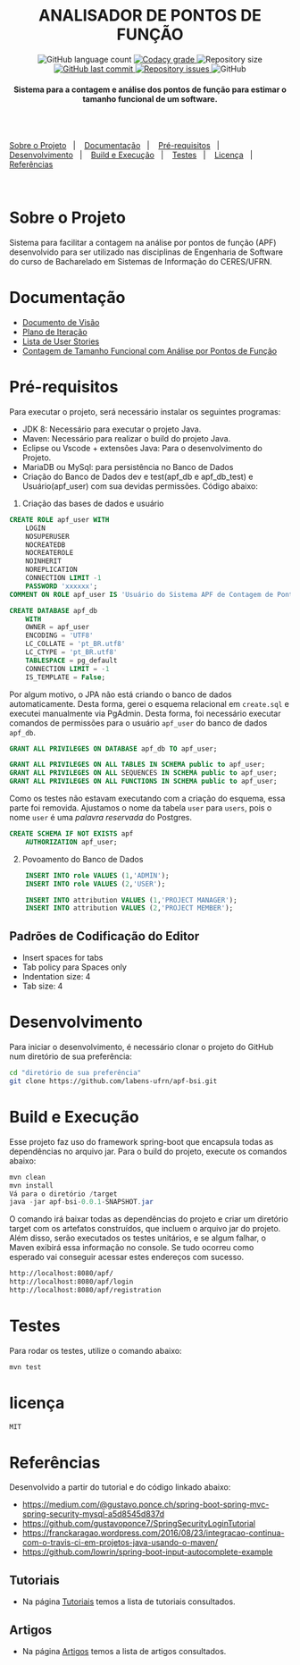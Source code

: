 <!-- Título -->
<h1 align="center">
ANALISADOR DE PONTOS DE FUNÇÃO 
</h1>
 
<!-- Badge_Grade -->
<p align="center">
  <img alt="GitHub language count" src="https://img.shields.io/github/languages/count/lukemorales/rocketshoes-react-native.svg">

  <a href="https://www.codacy.com/app/lukemorales/rocketshoes-react-native?utm_source=github.com&amp;utm_medium=referral&amp;utm_content=lukemorales/rocketshoes-react-native&amp;utm_campaign=Badge_Grade">
    <img alt="Codacy grade" src="https://img.shields.io/codacy/grade/e4cc1482460841bdaa99c2e75e01f0bc.svg">
  </a>

  <img alt="Repository size" src="https://img.shields.io/github/repo-size/lukemorales/rocketshoes-react-native.svg">
  <a href="https://github.com/lukemorales/rocketshoes-react-native/commits/master">
    <img alt="GitHub last commit" src="https://img.shields.io/github/last-commit/lukemorales/rocketshoes-react-native.svg">
  </a>
  <a href="https://github.com/lukemorales/rocketshoes-react-native/issues">
    <img alt="Repository issues" src="https://img.shields.io/github/issues/lukemorales/rocketshoes-react-native.svg">
  </a>
  <img alt="GitHub" src="https://img.shields.io/github/license/lukemorales/rocketshoes-react-native.svg">
</p>

<!-- Descrição -->
<h4 align="center">
Sistema para a contagem e análise dos pontos de função para estimar o tamanho funcional de um software.
</h4><br><br>

 <!-- Links dos tópicos -->
<p align="center"></p>
<a href="#sobre">Sobre o Projeto</a>&nbsp;&nbsp;&nbsp;|&nbsp;&nbsp;&nbsp;
<a href="#doc">Documentação</a>&nbsp;&nbsp;&nbsp;|&nbsp;&nbsp;&nbsp;
<a href="#pre">Pré-requisitos</a>&nbsp;&nbsp;&nbsp;|&nbsp;&nbsp;&nbsp;
<a href="#des">Desenvolvimento</a>&nbsp;&nbsp;&nbsp;|&nbsp;&nbsp;&nbsp;
<a href="#bui">Build e Execução</a>&nbsp;&nbsp;&nbsp;|&nbsp;&nbsp;&nbsp;
<a href="#tes">Testes</a>&nbsp;&nbsp;&nbsp;|&nbsp;&nbsp;&nbsp;
<a href="#lic">Licença</a>&nbsp;&nbsp;&nbsp;|&nbsp;&nbsp;&nbsp;
  <a href="#ref">Referências</a>
</p>
<br>
<a id="sobre"></a> 

# Sobre o Projeto
Sistema para facilitar a contagem na análise por pontos de função (APF) desenvolvido para ser utilizado nas disciplinas de Engenharia de Software do curso de Bacharelado em Sistemas de Informação do CERES/UFRN.

<a id="doc"></a> 

# Documentação
* [Documento de Visão](docs/docVisao.md)
* [Plano de Iteração]()
* [Lista de User Stories]()
* [Contagem de Tamanho Funcional com Análise por Pontos de Função]()

<a id="pre"></a> 

# Pré-requisitos
Para executar o projeto, será necessário instalar os seguintes programas:
* JDK 8: Necessário para executar o projeto Java.
* Maven: Necessário para realizar o build do projeto Java.
* Eclipse ou Vscode + extensões Java: Para o desenvolvimento do Projeto.
* MariaDB ou MySql: para persistência no Banco de Dados
* Criação do Banco de Dados dev e test(apf_db e apf_db_test) e Usuário(apf_user) com sua devidas permissões.
Código abaixo:

1. Criação das bases de dados e usuário

```sql
CREATE ROLE apf_user WITH
	LOGIN
	NOSUPERUSER
	NOCREATEDB
	NOCREATEROLE
	NOINHERIT
	NOREPLICATION
	CONNECTION LIMIT -1
	PASSWORD 'xxxxxx';
COMMENT ON ROLE apf_user IS 'Usuário do Sistema APF de Contagem de Pontos de Função.';
```

```sql
CREATE DATABASE apf_db
    WITH 
    OWNER = apf_user
    ENCODING = 'UTF8'
    LC_COLLATE = 'pt_BR.utf8'
    LC_CTYPE = 'pt_BR.utf8'
    TABLESPACE = pg_default
    CONNECTION LIMIT = -1
    IS_TEMPLATE = False;
```

Por algum motivo, o JPA não está criando o banco de dados automaticamente. Desta forma, gerei o esquema relacional em `create.sql` e executei manualmente via PgAdmin. Desta forma, foi necessário executar comandos de permissões para o usuário `apf_user` do banco de dados `apf_db`.
```sql
GRANT ALL PRIVILEGES ON DATABASE apf_db TO apf_user;

GRANT ALL PRIVILEGES ON ALL TABLES IN SCHEMA public to apf_user;
GRANT ALL PRIVILEGES ON ALL SEQUENCES IN SCHEMA public to apf_user;
GRANT ALL PRIVILEGES ON ALL FUNCTIONS IN SCHEMA public to apf_user;
```

Como os testes não estavam executando com a criação do esquema, essa parte foi removida. Ajustamos o nome da tabela `user` para `users`, pois o nome `user` é uma *palavra reservada* do Postgres.
```sql
CREATE SCHEMA IF NOT EXISTS apf
    AUTHORIZATION apf_user;
```

2. Povoamento do Banco de Dados
```sql
    INSERT INTO role VALUES (1,'ADMIN');
    INSERT INTO role VALUES (2,'USER');

    INSERT INTO attribution VALUES (1,'PROJECT MANAGER');
    INSERT INTO attribution VALUES (2,'PROJECT MEMBER');
```
## Padrões de Codificação do Editor
* Insert spaces for tabs
* Tab policy para Spaces only
* Indentation size: 4
* Tab size: 4


<a id="des"></a> 

# Desenvolvimento
Para iniciar o desenvolvimento, é necessário clonar o projeto do GitHub num diretório de sua preferência:
```bash
cd "diretório de sua preferência"
git clone https://github.com/labens-ufrn/apf-bsi.git
```

<a id="bui"></a> 

# Build e Execução

Esse projeto faz uso do framework spring-boot que encapsula todas as dependências no arquivo jar.
Para o build do projeto, execute os comandos abaixo:
```java
mvn clean
mvn install
Vá para o diretório /target
java -jar apf-bsi-0.0.1-SNAPSHOT.jar
```
O comando irá baixar todas as dependências do projeto e criar um diretório target com os artefatos construídos, que incluem o arquivo jar do projeto. Além disso, serão executados os testes unitários, e se algum falhar, o Maven exibirá essa informação no console.
Se tudo ocorreu como esperado vai conseguir acessar estes endereços com sucesso.
```bash
http://localhost:8080/apf/
http://localhost:8080/apf/login
http://localhost:8080/apf/registration
```

<a id="tes"></a> 

# Testes
Para rodar os testes, utilize o comando abaixo:
```java
mvn test
```

<a id="lic"></a> 

# licença

```bash
MIT
```
<a id="ref"></a> 

# Referências

Desenvolvido a partir do tutorial e do código linkado abaixo:


* https://medium.com/@gustavo.ponce.ch/spring-boot-spring-mvc-spring-security-mysql-a5d8545d837d
* https://github.com/gustavoponce7/SpringSecurityLoginTutorial
* https://franckaragao.wordpress.com/2016/08/23/integracao-continua-com-o-travis-ci-em-projetos-java-usando-o-maven/
* https://github.com/lowrin/spring-boot-input-autocomplete-example

## Tutoriais
- Na página [Tutoriais](docs/Tutorials.md) temos a lista de tutoriais consultados.
## Artigos
- Na página [Artigos](docs/referencias.md) temos a lista de artigos consultados.

